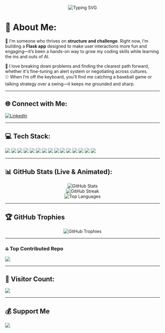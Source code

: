 <!-- Header Banner (Optional animated GIF background) -->
<p align="center">
  <img src="https://readme-typing-svg.demolab.com?font=Fira+Code&pause=1000&color=F76308&width=435&lines=Hi+%F0%9F%91%8B%2C+I'm+Jayson+Ranck;Flask+%7C+AI+Dev+%7C+Problem+Solver;Welcome+to+my+GitHub!" alt="Typing SVG" />
</p>

# 💫 About Me:
🚀 I'm someone who thrives on **structure and challenge**. Right now, I’m building a **Flask app** designed to make user interactions more fun and engaging—it’s been a hands-on way to grow my coding skills while learning the ins and outs of AI.  
  
🧠 I love breaking down problems and finding the clearest path forward, whether it's fine-tuning an alert system or negotiating across cultures.  
⚾ When I’m off the keyboard, you’ll find me catching a baseball game or talking strategy over a swing—it keeps me grounded and sharp.

---

## 🌐 Connect with Me:
<p align="left">
  <a href="https://www.linkedin.com/in/jayson-ranck-88a1a5253/" target="_blank">
    <img src="https://img.shields.io/badge/LinkedIn-%230077B5.svg?style=for-the-badge&logo=linkedin&logoColor=white" alt="LinkedIn"/>
  </a>
</p>

---

## 💻 Tech Stack:
<p align="left">
  <!-- Languages & Frameworks -->
  <img src="https://img.shields.io/badge/python-3670A0?style=for-the-badge&logo=python&logoColor=ffdd54"/>
  <img src="https://img.shields.io/badge/flask-%23000.svg?style=for-the-badge&logo=flask&logoColor=white"/>
  <img src="https://img.shields.io/badge/fastapi-005571?style=for-the-badge&logo=fastapi"/>
  <img src="https://img.shields.io/badge/django-%23092E20.svg?style=for-the-badge&logo=django&logoColor=white"/>
  <img src="https://img.shields.io/badge/jinja-white.svg?style=for-the-badge&logo=jinja&logoColor=black"/>
  <img src="https://img.shields.io/badge/react-%2320232a.svg?style=for-the-badge&logo=react&logoColor=%2361DAFB"/>
  <img src="https://img.shields.io/badge/node.js-6DA55F?style=for-the-badge&logo=node.js&logoColor=white"/>

  <!-- Platforms & Tools -->
  <img src="https://img.shields.io/badge/firebase-%23039BE5.svg?style=for-the-badge&logo=firebase"/>
  <img src="https://img.shields.io/badge/supabase-3ECF8E?style=for-the-badge&logo=supabase&logoColor=white"/>
  <img src="https://img.shields.io/badge/mysql-4479A1.svg?style=for-the-badge&logo=mysql&logoColor=white"/>
  <img src="https://img.shields.io/badge/sqlite-%2307405e.svg?style=for-the-badge&logo=sqlite&logoColor=white"/>
  <img src="https://img.shields.io/badge/docker-%230db7ed.svg?style=for-the-badge&logo=docker&logoColor=white"/>
  <img src="https://img.shields.io/badge/git-%23F05033.svg?style=for-the-badge&logo=git&logoColor=white"/>
  <img src="https://img.shields.io/badge/github-%23121011.svg?style=for-the-badge&logo=github&logoColor=white"/>
  <img src="https://img.shields.io/badge/jira-%230A0FFF.svg?style=for-the-badge&logo=jira&logoColor=white"/>
</p>

---

## 📊 GitHub Stats (Live & Animated):

<p align="center">
  <img src="https://github-readme-stats.vercel.app/api?username=Jays95&theme=tokyonight&show_icons=true&hide_border=false" alt="GitHub Stats" />
  <br/>
  <img src="https://streak-stats.demolab.com?user=Jays95&theme=tokyonight&hide_border=false" alt="GitHub Streak" />
  <br/>
  <img src="https://github-readme-stats.vercel.app/api/top-langs/?username=Jays95&layout=compact&theme=tokyonight&hide_border=false" alt="Top Languages" />
</p>

---

## 🏆 GitHub Trophies
<p align="center">
  <img src="https://github-profile-trophy.vercel.app/?username=Jays95&theme=gruvbox&no-bg=false&no-frame=false" alt="GitHub Trophies"/>
</p>

---

### 🔝 Top Contributed Repo
![](https://github-contributor-stats.vercel.app/api?username=Jays95&limit=5&theme=github_dark&combine_all_yearly_contributions=true)

---

## 🔢 Visitor Count:
[![](https://visitcount.itsvg.in/api?id=Jays95&label=Profile%20Views&icon=5&pretty=false)](https://visitcount.itsvg.in)

---

## 💰 Support Me
<p>
  <a href="https://paypal.me/jayson.ranckjay@gmail.com" target="_blank">
    <img src="https://img.shields.io/badge/PayPal-00457C?style=for-the-badge&logo=paypal&logoColor=white"/>
  </a>
</p>

<!-- Proudly created with GPRM ( https://gprm.itsvg.in ) -->
